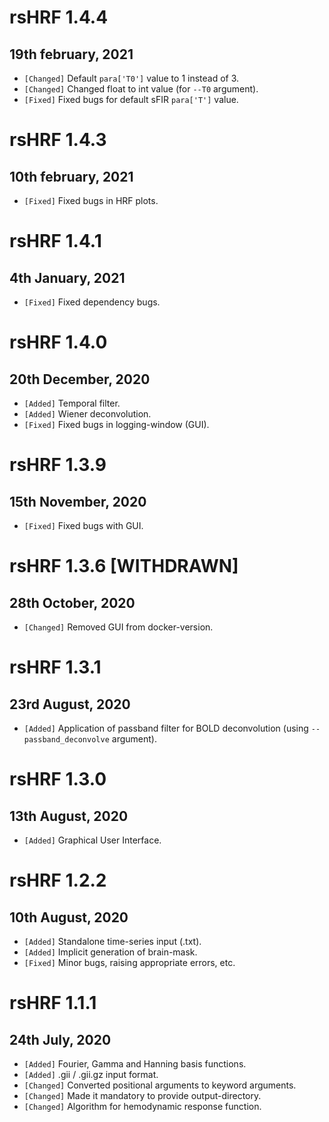 # rsHRF 1.4.4
## 19th february, 2021
*  `[Changed]` Default `para['T0']` value to 1 instead of 3.
*  `[Changed]` Changed float to int value (for `--T0` argument).
*  `[Fixed]` Fixed bugs for default sFIR `para['T']` value.


# rsHRF 1.4.3
## 10th february, 2021
*  `[Fixed]` Fixed bugs in HRF plots.

# rsHRF 1.4.1
## 4th January, 2021
*  `[Fixed]` Fixed dependency bugs.

# rsHRF 1.4.0
## 20th December, 2020
*  `[Added]` Temporal filter.
*  `[Added]` Wiener deconvolution.
*  `[Fixed]` Fixed bugs in logging-window (GUI).
# rsHRF 1.3.9
## 15th November, 2020
* `[Fixed]` Fixed bugs with GUI.

# rsHRF 1.3.6 [WITHDRAWN]
## 28th October, 2020
* `[Changed]` Removed GUI from docker-version.

# rsHRF 1.3.1
## 23rd August, 2020
*  `[Added]` Application of passband filter for BOLD deconvolution (using `--passband_deconvolve` argument).

# rsHRF 1.3.0
## 13th August, 2020
* `[Added]` Graphical User Interface.

# rsHRF 1.2.2
## 10th August, 2020

* `[Added]` Standalone time-series input (.txt).
* `[Added]` Implicit generation of brain-mask.
* `[Fixed]` Minor bugs, raising appropriate errors, etc.

# rsHRF 1.1.1
## 24th July, 2020

* `[Added]` Fourier, Gamma and Hanning basis functions.
* `[Added]` .gii / .gii.gz input format.
* `[Changed]` Converted positional arguments to keyword arguments.
* `[Changed]` Made it mandatory to provide output-directory.
* `[Changed]` Algorithm for hemodynamic response function.
